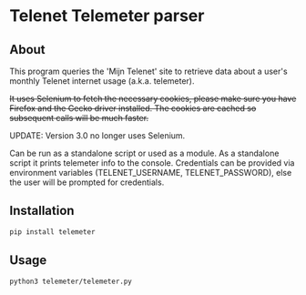 # Telenet Telemeter parser
## About
This program queries the 'Mijn Telenet' site to retrieve data about a user's monthly Telenet internet usage (a.k.a. telemeter).

~~It uses Selenium to fetch the necessary cookies, please make sure you have Firefox and the Gecko driver installed.
The cookies are cached so subsequent calls will be much faster.~~

UPDATE: Version 3.0 no longer uses Selenium.

Can be run as a standalone script or used as a module.
As a standalone script it prints telemeter info to the console. Credentials can be provided via environment variables (TELENET_USERNAME, TELENET_PASSWORD), else the user will be prompted for credentials.

## Installation
```sh
pip install telemeter
```

## Usage
```sh
python3 telemeter/telemeter.py
```
